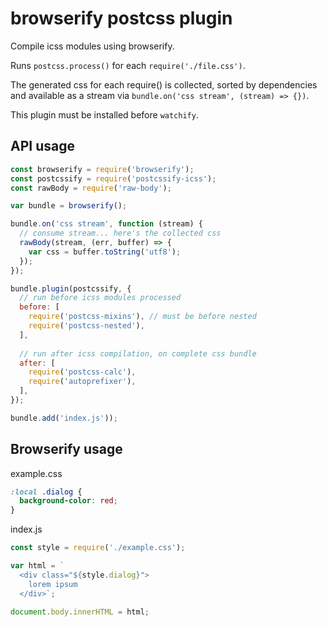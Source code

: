 browserify postcss plugin
=========================

Compile icss modules using browserify.

Runs ```postcss.process()``` for each ```require('./file.css')```.

The generated css for each require() is collected,
sorted by dependencies and available 
as a stream via ```bundle.on('css stream', (stream) => {})```.
  
This plugin must be installed before ```watchify```.


  

API usage
---------

```javascript
const browserify = require('browserify');
const postcssify = require('postcssify-icss');
const rawBody = require('raw-body');

var bundle = browserify();

bundle.on('css stream', function (stream) {
  // consume stream... here's the collected css
  rawBody(stream, (err, buffer) => {
    var css = buffer.toString('utf8');
  });
});

bundle.plugin(postcssify, {
  // run before icss modules processed
  before: [
    require('postcss-mixins'), // must be before nested
    require('postcss-nested'),
  ],
  
  // run after icss compilation, on complete css bundle
  after: [
    require('postcss-calc'),
    require('autoprefixer'),
  ],
});

bundle.add('index.js'));
```

Browserify usage
----------------

example.css

```css
:local .dialog {
  background-color: red;
}

```

index.js

```javascript
const style = require('./example.css');

var html = `
  <div class="${style.dialog}">
    lorem ipsum
  </div>`;
  
document.body.innerHTML = html;
```
